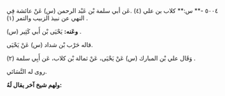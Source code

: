 ٥٠٠٤ -** س:** كلاب بن علي (٤) .عَن أبي سلمة بْن عَبْد الرحمن (س) عَنْ عائشة فِي النهي عن نبيذ الزبيب والتمر (١) .

**وعَنه:** يَحْيَى بْن أَبي كَثِير (س) .

قاله حَرْب بْن شداد (س) عَنْ يَحْيَى.

وَقَال علي بْن المبارك (س) عَنْ يَحْيَى، عَنْ ثمالة بْن كلاب، عَن أَبِي سلمة (٢) .

روى له النَّسَائي.

**ولهم شيخ آخر يقال لَهُ:**
